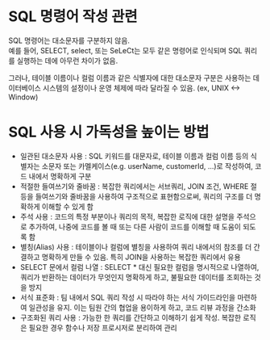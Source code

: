# SQL 명령어 작성 관련

 SQL 명령어는 대소문자를 구분하지 않음. <br>
 예를 들어, SELECT, select, 또는 SeLeCt는 모두 같은 명령어로 인식되며 SQL 쿼리를 실행하는 데에 아무런 차이가 없음.<br>

그러나, 테이블 이름이나 컬럼 이름과 같은 식별자에 대한 대소문자 구분은 사용하는 데이터베이스 시스템의 설정이나 운영 체제에 따라 달라질 수 있음. (ex, UNIX <-> Window) <br>


# SQL 사용 시 가독성을 높이는 방법

- 일관된 대소문자 사용 : SQL 키워드를 대문자로, 테이블 이름과 컬럼 이름 등의 식별자는 소문자 또는 카멜케이스(e.g. userName, customerId, ...)로 작성하여, 코드 내에서 명확하게 구분
- 적절한 들여쓰기와 줄바꿈 : 복잡한 쿼리에서는 서브쿼리, JOIN 조건, WHERE 절 등을 들여쓰기와 줄바꿈을 사용하여 구조적으로 표현함으로써, 쿼리의 구조를 더 명확하게 이해할 수 있게 함
- 주석 사용 : 코드의 특정 부분이나 쿼리의 목적, 복잡한 로직에 대한 설명을 주석으로 추가하여, 나중에 코드를 볼 때 또는 다른 사람이 코드를 이해할 때 도움이 되도록 함
- 별칭(Alias) 사용 : 테이블이나 컬럼에 별칭을 사용하여 쿼리 내에서의 참조를 더 간결하고 명확하게 만들 수 있음. 특히 JOIN을 사용하는 복잡한 쿼리에서 유용
- SELECT 문에서 컬럼 나열 : SELECT * 대신 필요한 컬럼을 명시적으로 나열하여, 쿼리가 반환하는 데이터가 무엇인지 명확하게 하고, 불필요한 데이터를 조회하는 것을 방지
- 서식 표준화 : 팀 내에서 SQL 쿼리 작성 시 따라야 하는 서식 가이드라인을 마련하여 일관성을 유지. 이는 팀원 간의 협업을 용이하게 하고, 코드 리뷰 과정을 간소화
- 구조화된 쿼리 사용 : 가능한 한 쿼리를 간단하고 이해하기 쉽게 작성. 복잡한 로직은 필요한 경우 함수나 저장 프로시저로 분리하여 관리
